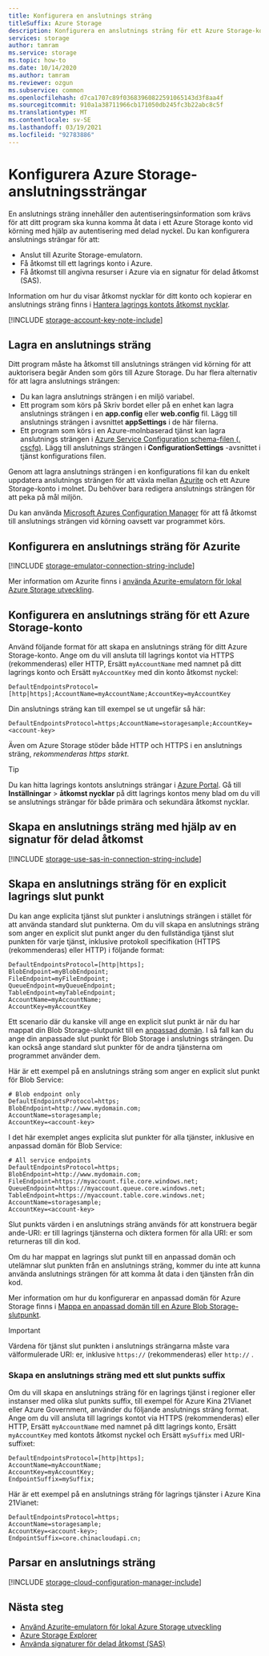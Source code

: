 ```yaml
---
title: Konfigurera en anslutnings sträng
titleSuffix: Azure Storage
description: Konfigurera en anslutnings sträng för ett Azure Storage-konto. En anslutnings sträng innehåller den information som krävs för att ge åtkomst till ett lagrings konto från ditt program vid körning med hjälp av autentisering med delad nyckel.
services: storage
author: tamram
ms.service: storage
ms.topic: how-to
ms.date: 10/14/2020
ms.author: tamram
ms.reviewer: ozgun
ms.subservice: common
ms.openlocfilehash: d7ca1707c89f03683960822591065143d3f8aa4f
ms.sourcegitcommit: 910a1a38711966cb171050db245fc3b22abc8c5f
ms.translationtype: MT
ms.contentlocale: sv-SE
ms.lasthandoff: 03/19/2021
ms.locfileid: "92783886"
---
```

# <a name="configure-azure-storage-connection-strings"></a>Konfigurera Azure Storage-anslutningssträngar

En anslutnings sträng innehåller den autentiseringsinformation som krävs för att ditt program ska kunna komma åt data i ett Azure Storage konto vid körning med hjälp av autentisering med delad nyckel. Du kan konfigurera anslutnings strängar för att:

* Anslut till Azurite Storage-emulatorn.
* Få åtkomst till ett lagrings konto i Azure.
* Få åtkomst till angivna resurser i Azure via en signatur för delad åtkomst (SAS).

Information om hur du visar åtkomst nycklar för ditt konto och kopierar en anslutnings sträng finns i [Hantera lagrings kontots åtkomst nycklar](storage-account-keys-manage.md).

[!INCLUDE [storage-account-key-note-include](../../../includes/storage-account-key-note-include.md)]

## <a name="store-a-connection-string"></a>Lagra en anslutnings sträng

Ditt program måste ha åtkomst till anslutnings strängen vid körning för att auktorisera begär Anden som görs till Azure Storage. Du har flera alternativ för att lagra anslutnings strängen:

* Du kan lagra anslutnings strängen i en miljö variabel.
* Ett program som körs på Skriv bordet eller på en enhet kan lagra anslutnings strängen i en **app.config** eller **web.config** fil. Lägg till anslutnings strängen i avsnittet **appSettings** i de här filerna.
* Ett program som körs i en Azure-molnbaserad tjänst kan lagra anslutnings strängen i [Azure Service Configuration schema-filen (. cscfg)](/previous-versions/azure/reference/ee758710(v=azure.100)). Lägg till anslutnings strängen i **ConfigurationSettings** -avsnittet i tjänst konfigurations filen.

Genom att lagra anslutnings strängen i en konfigurations fil kan du enkelt uppdatera anslutnings strängen för att växla mellan [Azurite](../common/storage-use-azurite.md) och ett Azure Storage-konto i molnet. Du behöver bara redigera anslutnings strängen för att peka på mål miljön.

Du kan använda [Microsoft Azures Configuration Manager](https://www.nuget.org/packages/Microsoft.Azure.ConfigurationManager/) för att få åtkomst till anslutnings strängen vid körning oavsett var programmet körs.

## <a name="configure-a-connection-string-for-azurite"></a>Konfigurera en anslutnings sträng för Azurite

[!INCLUDE [storage-emulator-connection-string-include](../../../includes/storage-emulator-connection-string-include.md)]

Mer information om Azurite finns i [använda Azurite-emulatorn för lokal Azure Storage utveckling](../common/storage-use-azurite.md).

## <a name="configure-a-connection-string-for-an-azure-storage-account"></a>Konfigurera en anslutnings sträng för ett Azure Storage-konto

Använd följande format för att skapa en anslutnings sträng för ditt Azure Storage-konto. Ange om du vill ansluta till lagrings kontot via HTTPS (rekommenderas) eller HTTP, Ersätt `myAccountName` med namnet på ditt lagrings konto och Ersätt `myAccountKey` med din konto åtkomst nyckel:

`DefaultEndpointsProtocol=[http|https];AccountName=myAccountName;AccountKey=myAccountKey`

Din anslutnings sträng kan till exempel se ut ungefär så här:

`DefaultEndpointsProtocol=https;AccountName=storagesample;AccountKey=<account-key>`

Även om Azure Storage stöder både HTTP och HTTPS i en anslutnings sträng, *rekommenderas https starkt*.

> [!TIP]
> Du kan hitta lagrings kontots anslutnings strängar i [Azure Portal](https://portal.azure.com). Gå till **Inställningar**  >  **åtkomst nycklar** på ditt lagrings kontos meny blad om du vill se anslutnings strängar för både primära och sekundära åtkomst nycklar.
>

## <a name="create-a-connection-string-using-a-shared-access-signature"></a>Skapa en anslutnings sträng med hjälp av en signatur för delad åtkomst

[!INCLUDE [storage-use-sas-in-connection-string-include](../../../includes/storage-use-sas-in-connection-string-include.md)]

## <a name="create-a-connection-string-for-an-explicit-storage-endpoint"></a>Skapa en anslutnings sträng för en explicit lagrings slut punkt

Du kan ange explicita tjänst slut punkter i anslutnings strängen i stället för att använda standard slut punkterna. Om du vill skapa en anslutnings sträng som anger en explicit slut punkt anger du den fullständiga tjänst slut punkten för varje tjänst, inklusive protokoll specifikation (HTTPS (rekommenderas) eller HTTP) i följande format:

```
DefaultEndpointsProtocol=[http|https];
BlobEndpoint=myBlobEndpoint;
FileEndpoint=myFileEndpoint;
QueueEndpoint=myQueueEndpoint;
TableEndpoint=myTableEndpoint;
AccountName=myAccountName;
AccountKey=myAccountKey
```

Ett scenario där du kanske vill ange en explicit slut punkt är när du har mappat din Blob Storage-slutpunkt till en [anpassad domän](../blobs/storage-custom-domain-name.md). I så fall kan du ange din anpassade slut punkt för Blob Storage i anslutnings strängen. Du kan också ange standard slut punkter för de andra tjänsterna om programmet använder dem.

Här är ett exempel på en anslutnings sträng som anger en explicit slut punkt för Blob Service:

```
# Blob endpoint only
DefaultEndpointsProtocol=https;
BlobEndpoint=http://www.mydomain.com;
AccountName=storagesample;
AccountKey=<account-key>
```

I det här exemplet anges explicita slut punkter för alla tjänster, inklusive en anpassad domän för Blob Service:

```
# All service endpoints
DefaultEndpointsProtocol=https;
BlobEndpoint=http://www.mydomain.com;
FileEndpoint=https://myaccount.file.core.windows.net;
QueueEndpoint=https://myaccount.queue.core.windows.net;
TableEndpoint=https://myaccount.table.core.windows.net;
AccountName=storagesample;
AccountKey=<account-key>
```

Slut punkts värden i en anslutnings sträng används för att konstruera begär ande-URI: er till lagrings tjänsterna och diktera formen för alla URI: er som returneras till din kod.

Om du har mappat en lagrings slut punkt till en anpassad domän och utelämnar slut punkten från en anslutnings sträng, kommer du inte att kunna använda anslutnings strängen för att komma åt data i den tjänsten från din kod.

Mer information om hur du konfigurerar en anpassad domän för Azure Storage finns i [Mappa en anpassad domän till en Azure Blob Storage-slutpunkt](../blobs/storage-custom-domain-name.md).

> [!IMPORTANT]
> Värdena för tjänst slut punkten i anslutnings strängarna måste vara välformulerade URI: er, inklusive `https://` (rekommenderas) eller `http://` .

### <a name="create-a-connection-string-with-an-endpoint-suffix"></a>Skapa en anslutnings sträng med ett slut punkts suffix

Om du vill skapa en anslutnings sträng för en lagrings tjänst i regioner eller instanser med olika slut punkts suffix, till exempel för Azure Kina 21Vianet eller Azure Government, använder du följande anslutnings sträng format. Ange om du vill ansluta till lagrings kontot via HTTPS (rekommenderas) eller HTTP, Ersätt `myAccountName` med namnet på ditt lagrings konto, Ersätt `myAccountKey` med kontots åtkomst nyckel och Ersätt `mySuffix` med URI-suffixet:

```
DefaultEndpointsProtocol=[http|https];
AccountName=myAccountName;
AccountKey=myAccountKey;
EndpointSuffix=mySuffix;
```

Här är ett exempel på en anslutnings sträng för lagrings tjänster i Azure Kina 21Vianet:

```
DefaultEndpointsProtocol=https;
AccountName=storagesample;
AccountKey=<account-key>;
EndpointSuffix=core.chinacloudapi.cn;
```

## <a name="parsing-a-connection-string"></a>Parsar en anslutnings sträng

[!INCLUDE [storage-cloud-configuration-manager-include](../../../includes/storage-cloud-configuration-manager-include.md)]

## <a name="next-steps"></a>Nästa steg

* [Använd Azurite-emulatorn för lokal Azure Storage utveckling](../common/storage-use-azurite.md)
* [Azure Storage Explorer](storage-explorers.md)
* [Använda signaturer för delad åtkomst (SAS)](storage-sas-overview.md)
